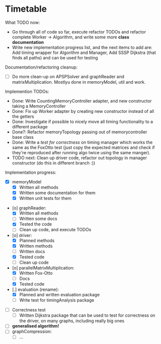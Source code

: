 # Timetable

What TODO now:
* Go through all of code so far, execute refactor TODOs and refactor complete Worker -> Algorithm, and write some more **class documentation**
* Write new implementation progress list, and the next items to add are: Add timing wrapper for Algorithm and Manager, Add SSSP Dijkstra (that finds all paths) and can be used for testing

Documentation/refactoring cleanup:
- [ ] Do more clean-up on APSPSolver and graphReader and matrixMultiplication. Mostlyu done in memoryModel, util and work.

Implemention TODOs:
* Done: Write CountingMemoryController adapter, and new constructor taking a MemoryController
* Done: Fix up Worker adapter by creating new constructor instead of all the getters
* Done: Investigate if possible to nicely move all timing functionality to a different package
* Done?: Refactor memoryTopology passing out of memorycontroller base class
* Done: Write a _test for correctness_ on timing manager which works the same as the FoxOtto test (just copy the expected matrices and check if they're reproduced after running algo twice using the same manger).
* TODO next: Clean up driver code, refactor out topology in manager constructor (do this in different branch :))

Implementation progress:
- [X] memoryModel
  - [X] Written all methods
  - [X] Written some documentation for them
  - [X] Written unit tests for them
- [o] graphReader:
  - [X] Written all methods
  - [ ] Written some docs
  - [X] Tested the code
  - [ ] Clean up code, and execute TODOs
- [o] driver:
  - [X] Planned methods
  - [X] Written methods
  - [ ] Written docs
  - [X] Tested code
  - [ ] Clean up code
- [o] parallelMatrixMultiplication:
  - [X] Written Fox-Otto
  - [ ] Docs
  - [X] Tested code
- [.] evaluation (rename):
  - [X] Planned and written evaluation package
  - [ ] Write test for timingAnalysis package
- [ ] Correctness test
  - [ ] Written Dijkstra package that can be used to test for correctness on the driver, on many
        graphs, including really big ones
- [ ] **generalised algorithm!**
- [ ] graphCompression:
  - [ ] ...
